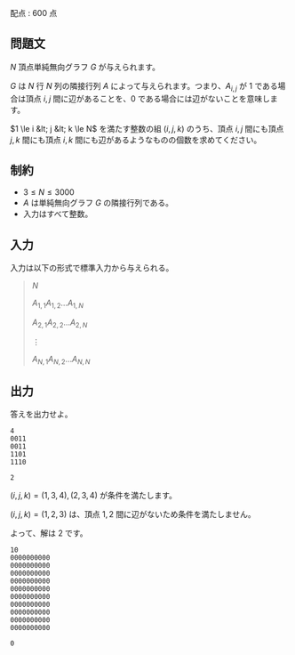 配点 : $600$ 点

## 問題文

$N$ 頂点単純無向グラフ $G$ が与えられます。

$G$ は $N$ 行 $N$ 列の隣接行列 $A$ によって与えられます。つまり、$A_{i,j}$ が $1$ である場合は頂点 $i,j$ 間に辺があることを、$0$ である場合には辺がないことを意味します。

$1 \le i &lt; j &lt; k \le N$ を満たす整数の組 $(i,j,k)$ のうち、頂点 $i,j$ 間にも頂点 $j,k$ 間にも頂点 $i,k$ 間にも辺があるようなものの個数を求めてください。

## 制約

- $3 \le N \le 3000$
- $A$ は単純無向グラフ $G$ の隣接行列である。
- 入力はすべて整数。

## 入力

入力は以下の形式で標準入力から与えられる。

> $N$
> 
> $A_{1,1}A_{1,2}\dots A_{1,N}$
> 
> $A_{2,1}A_{2,2}\dots A_{2,N}$
> 
> $\vdots$
> 
> $A_{N,1}A_{N,2}\dots A_{N,N}$

## 出力

答えを出力せよ。

```input1
4
0011
0011
1101
1110
```

```output1
2
```

$(i,j,k)=(1,3,4),(2,3,4)$ が条件を満たします。

$(i,j,k)=(1,2,3)$ は、頂点 $1,2$ 間に辺がないため条件を満たしません。

よって、解は $2$ です。

```input2
10
0000000000
0000000000
0000000000
0000000000
0000000000
0000000000
0000000000
0000000000
0000000000
0000000000
```

```output2
0
```